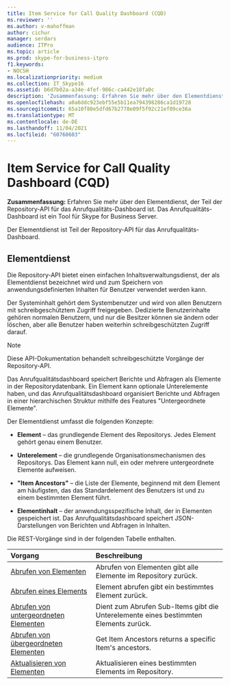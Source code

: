 ```yaml
---
title: Item Service for Call Quality Dashboard (CQD)
ms.reviewer: ''
ms.author: v-mahoffman
author: cichur
manager: serdars
audience: ITPro
ms.topic: article
ms.prod: skype-for-business-itpro
f1.keywords:
- NOCSH
ms.localizationpriority: medium
ms.collection: IT_Skype16
ms.assetid: b6d7b02a-a34e-4fef-986c-ca442e18fa0c
description: 'Zusammenfassung: Erfahren Sie mehr über den Elementdienst, der Teil der Repository-API für das Anrufqualitätsdashboard ist. Das Anrufqualitäts-Dashboard ist ein Tool für Skype for Business Server.'
ms.openlocfilehash: a0a6ddc923ebf55e5b11ea794398286ca1d19728
ms.sourcegitcommit: 65a10f80e5dfd67b2778e09f5f92c21ef09ce36a
ms.translationtype: MT
ms.contentlocale: de-DE
ms.lasthandoff: 11/04/2021
ms.locfileid: "60760603"
---
```

# <a name="item-service-for-call-quality-dashboard-cqd"></a>Item Service for Call Quality Dashboard (CQD)
 
**Zusammenfassung:** Erfahren Sie mehr über den Elementdienst, der Teil der Repository-API für das Anrufqualitäts-Dashboard ist. Das Anrufqualitäts-Dashboard ist ein Tool für Skype for Business Server.
  
Der Elementdienst ist Teil der Repository-API für das Anrufqualitäts-Dashboard.
  
## <a name="item-service"></a>Elementdienst

Die Repository-API bietet einen einfachen Inhaltsverwaltungsdienst, der als Elementdienst bezeichnet wird und zum Speichern von anwendungsdefinierten Inhalten für Benutzer verwendet werden kann. 
  
Der Systeminhalt gehört dem Systembenutzer und wird von allen Benutzern mit schreibgeschütztem Zugriff freigegeben. Dedizierte Benutzerinhalte gehören normalen Benutzern, und nur die Besitzer können sie ändern oder löschen, aber alle Benutzer haben weiterhin schreibgeschützten Zugriff darauf.
  
> [!NOTE]
> Diese API-Dokumentation behandelt schreibgeschützte Vorgänge der Repository-API. 
  
Das Anrufqualitätsdashboard speichert Berichte und Abfragen als Elemente in der Repositorydatenbank. Ein Element kann optionale Unterelemente haben, und das Anrufqualitätsdashboard organisiert Berichte und Abfragen in einer hierarchischen Struktur mithilfe des Features "Untergeordnete Elemente".
  
Der Elementdienst umfasst die folgenden Konzepte:
  
- **Element** – das grundlegende Element des Repositorys. Jedes Element gehört genau einem Benutzer.
    
- **Unterelement** – die grundlegende Organisationsmechanismen des Repositorys. Das Element kann null, ein oder mehrere untergeordnete Elemente aufweisen.
    
- **"Item Ancestors"** – die Liste der Elemente, beginnend mit dem Element am häufigsten, das das Standardelement des Benutzers ist und zu einem bestimmten Element führt.
    
- **Elementinhalt** – der anwendungsspezifische Inhalt, der in Elementen gespeichert ist. Das Anrufqualitätsdashboard speichert JSON-Darstellungen von Berichten und Abfragen in Inhalten.
    
Die REST-Vorgänge sind in der folgenden Tabelle enthalten.
  

|**Vorgang**|**Beschreibung**|
|:-----|:-----|
|[Abrufen von Elementen](get-items.md) <br/> |Abrufen von Elementen gibt alle Elemente im Repository zurück.  <br/> |
|[Abrufen eines Elements](get-item.md) <br/> |Element abrufen gibt ein bestimmtes Element zurück.  <br/> |
|[Abrufen von untergeordneten Elementen](get-sub-items.md) <br/> |Dient zum Abrufen Sub-Items gibt die Unterelemente eines bestimmten Elements zurück.  <br/> |
|[Abrufen von übergeordneten Elementen](get-item-ancestors.md) <br/> |Get Item Ancestors returns a specific Item's ancestors.  <br/> |
|[Aktualisieren von Elementen](update-item.md) <br/> |Aktualisieren eines bestimmten Elements im Repository.  <br/> |
   

